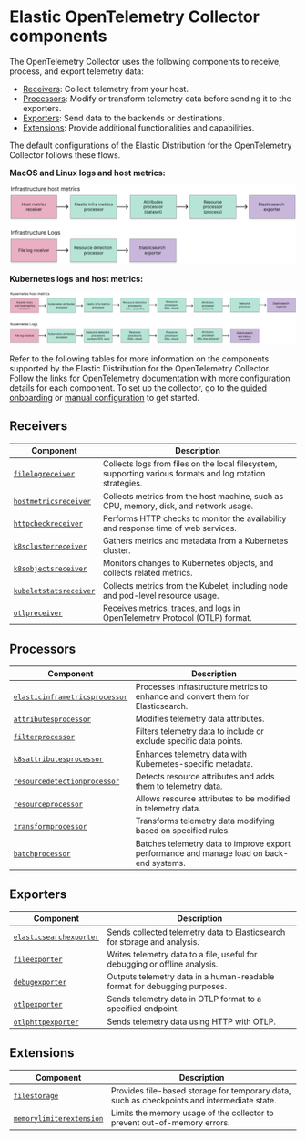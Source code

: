 # Elastic OpenTelemetry Collector components

The OpenTelemetry Collector uses the following components to receive, process, and export telemetry data:

- [Receivers](collector-components.md#receivers): Collect telemetry from your host.
- [Processors](collector-components.md#processors): Modify or transform telemetry data before sending it to the exporters.
- [Exporters](collector-components.md#exporters): Send data to the backends or destinations.
- [Extensions](collector-components.md#extensions): Provide additional functionalities and capabilities.

The default configurations of the Elastic Distribution for the OpenTelemetry Collector follows these flows.

**MacOS and Linux logs and host metrics:**

![Diagram of the logs and metrics OpenTelemetry flow](images/infrastructure-elastic-otel-flow.png)

**Kubernetes logs and host metrics:**

![Diagram of Kubernetes logs and metrics OpenTelemetry flow](images/kubernetes-elastic-otel-flow.png)

Refer to the following tables for more information on the components supported by the Elastic Distribution for the OpenTelemetry Collector.
Follow the links for OpenTelemetry documentation with more configuration details for each component.
To set up the collector, go to the [guided onboarding](guided-onboarding.md) or [manual configuration](manual-configuration.md) to get started.

## Receivers

| Component  | Description |
|---|---|
| [`filelogreceiver`](https://github.com/open-telemetry/opentelemetry-collector-contrib/blob/receiver/filelogreceiver/v0.105.0/receiver/filelogreceiver/README.md) | Collects logs from files on the local filesystem, supporting various formats and log rotation strategies. |
| [`hostmetricsreceiver`](https://github.com/open-telemetry/opentelemetry-collector-contrib/blob/receiver/hostmetricsreceiver/v0.105.0/receiver/hostmetricsreceiver/README.md) | Collects metrics from the host machine, such as CPU, memory, disk, and network usage. |
| [`httpcheckreceiver`](https://github.com/open-telemetry/opentelemetry-collector-contrib/blob/receiver/httpcheckreceiver/v0.105.0/receiver/httpcheckreceiver/README.md) | Performs HTTP checks to monitor the availability and response time of web services. |
| [`k8sclusterreceiver`](https://github.com/open-telemetry/opentelemetry-collector-contrib/blob/receiver/k8sclusterreceiver/v0.105.0/receiver/k8sclusterreceiver/README.md) | Gathers metrics and metadata from a Kubernetes cluster. |
| [`k8sobjectsreceiver`](https://github.com/open-telemetry/opentelemetry-collector-contrib/blob/receiver/k8sobjectsreceiver/v0.105.0/receiver/k8sobjectsreceiver/README.md) | Monitors changes to Kubernetes objects, and collects related metrics. |
| [`kubeletstatsreceiver`](https://github.com/open-telemetry/opentelemetry-collector-contrib/blob/receiver/kubeletstatsreceiver/v0.105.0/receiver/kubeletstatsreceiver/README.md) | Collects metrics from the Kubelet, including node and pod-level resource usage. |
| [`otlpreceiver`](https://github.com/open-telemetry/opentelemetry-collector/blob/receiver/otlpreceiver/v0.105.0/receiver/otlpreceiver/README.md) | Receives metrics, traces, and logs in OpenTelemetry Protocol (OTLP) format. |

## Processors

| Component  | Description |
|---|---|
| [`elasticinframetricsprocessor`](https://github.com/elastic/opentelemetry-collector-components/blob/processor/elasticinframetricsprocessor/v0.7.1/processor/elasticinframetricsprocessor/README.md)  | Processes infrastructure metrics to enhance and convert them for Elasticsearch. |
| [`attributesprocessor`](https://github.com/open-telemetry/opentelemetry-collector-contrib/blob/processor/attributesprocessor/v0.105.0/processor/attributesprocessor/README.md) | Modifies telemetry data attributes. |
| [`filterprocessor`](https://github.com/open-telemetry/opentelemetry-collector-contrib/blob/processor/filterprocessor/v0.105.0/processor/filterprocessor/README.md) | Filters telemetry data to include or exclude specific data points. |
| [`k8sattributesprocessor`](https://github.com/open-telemetry/opentelemetry-collector-contrib/blob/processor/k8sattributesprocessor/v0.105.0/processor/k8sattributesprocessor/README.md) | Enhances telemetry data with Kubernetes-specific metadata. |
| [`resourcedetectionprocessor`](https://github.com/open-telemetry/opentelemetry-collector-contrib/blob/processor/resourcedetectionprocessor/v0.105.0/processor/resourcedetectionprocessor/README.md) | Detects resource attributes and adds them to telemetry data. |
| [`resourceprocessor`](https://github.com/open-telemetry/opentelemetry-collector-contrib/blob/processor/resourceprocessor/v0.105.0/processor/resourceprocessor/README.md) | Allows resource attributes to be modified in telemetry data. |
| [`transformprocessor`](https://github.com/open-telemetry/opentelemetry-collector-contrib/blob/processor/transformprocessor/v0.105.0/processor/transformprocessor/README.md) | Transforms telemetry data modifying based on specified rules. |
| [`batchprocessor`](https://github.com/open-telemetry/opentelemetry-collector/blob/processor/batchprocessor/v0.105.0/processor/batchprocessor/README.md) | Batches telemetry data to improve export performance and manage load on back-end systems. |

## Exporters

| Component  | Description |
|---|---|
| [`elasticsearchexporter`](https://github.com/open-telemetry/opentelemetry-collector-contrib/blob/exporter/elasticsearchexporter/v0.105.0/exporter/elasticsearchexporter/README.md) | Sends collected telemetry data to Elasticsearch for storage and analysis. |
| [`fileexporter`](https://github.com/open-telemetry/opentelemetry-collector-contrib/blob/exporter/fileexporter/v0.105.0/exporter/fileexporter/README.md) | Writes telemetry data to a file, useful for debugging or offline analysis. |
| [`debugexporter`](https://github.com/open-telemetry/opentelemetry-collector/blob/exporter/debugexporter/v0.105.0/exporter/debugexporter/README.md) | Outputs telemetry data in a human-readable format for debugging purposes. |
| [`otlpexporter`](https://github.com/open-telemetry/opentelemetry-collector/blob/exporter/otlpexporter/v0.105.0/exporter/otlpexporter/README.md) | Sends telemetry data in OTLP format to a specified endpoint. |
| [`otlphttpexporter`](https://github.com/open-telemetry/opentelemetry-collector/blob/exporter/otlphttpexporter/v0.105.0/exporter/otlphttpexporter/README.md) | Sends telemetry data using HTTP with OTLP. |

## Extensions

| Component  | Description |
|---|---|
| [`filestorage`](https://github.com/open-telemetry/opentelemetry-collector-contrib/blob/extension/storage/filestorage/v0.105.0/extension/storage/filestorage/README.md)| Provides file-based storage for temporary data, such as checkpoints and intermediate state. |
| [`memorylimiterextension`](https://github.com/open-telemetry/opentelemetry-collector/blob/extension/memorylimiterextension/v0.105.0/extension/memorylimiterextension/README.md) | Limits the memory usage of the collector to prevent out-of-memory errors. |